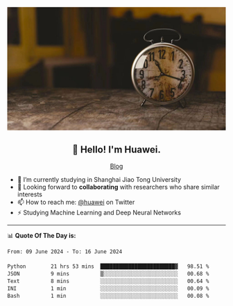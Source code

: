 <div align="center">
  <a href="https://github.com/JHW5981">
    <img src="./assets/background.jpg">
  </a>
</div>

<h2 align="center">👋 Hello! I'm Huawei.</h2>
<p align="center">
  <a href="https://blog.csdn.net/Edward__J?spm=1000.2115.3001.5343">Blog</a>
</p>


- 🔭 I’m currently studying in Shanghai Jiao Tong University
- 💬 Looking forward to **collaborating** with researchers who share similar interests
- 📫 How to reach me: [@huawei](https://twitter.com/yoohuaff) on Twitter
- ⚡ Studying Machine Learning and Deep Neural Networks

-------
📊 **Quote Of The Day is:**
<!--START_SECTION:waka-->

```txt
From: 09 June 2024 - To: 16 June 2024

Python        21 hrs 53 mins  ████████████████████████▓   98.51 %
JSON          9 mins          ▒░░░░░░░░░░░░░░░░░░░░░░░░   00.68 %
Text          8 mins          ░░░░░░░░░░░░░░░░░░░░░░░░░   00.64 %
INI           1 min           ░░░░░░░░░░░░░░░░░░░░░░░░░   00.09 %
Bash          1 min           ░░░░░░░░░░░░░░░░░░░░░░░░░   00.08 %
```

<!--END_SECTION:waka-->

